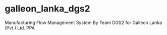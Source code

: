 # galleon_lanka_dgs2
Manufacturing Flow Management System By Team DGS2 for Galleon Lanka (Pvt.) Ltd.
PPA
